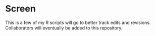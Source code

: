 # Screen
This is a few of my R scripts will go to better track edits and revisions. Collaborators will eventually be added to this repository.
